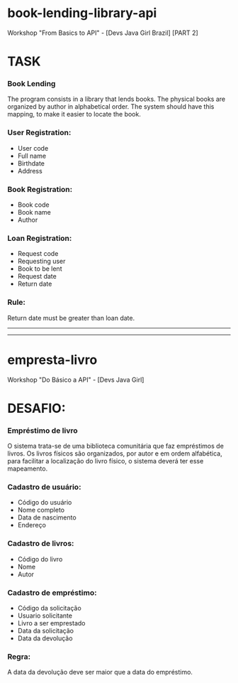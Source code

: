 # book-lending-library-api
Workshop "From Basics to API" - [Devs Java Girl Brazil] [PART 2]

# TASK 

### Book Lending
The program consists in a library that lends books. The physical books are organized by author in alphabetical order.
The system should have this mapping, to make it easier to locate the book.


### User Registration:
* User code
* Full name
* Birthdate
* Address


### Book Registration:
* Book code
* Book name 
* Author


### Loan Registration:
* Request code	
* Requesting user
* Book to be lent
* Request date
* Return date


### Rule:
Return date must be greater than loan date.

-------------------------------------------------------------------------------------------------------------------
-------------------------------------------------------------------------------------------------------------------


# empresta-livro
Workshop "Do Básico a API" - [Devs Java Girl]


# DESAFIO: 

### Empréstimo de livro
O sistema trata-se de uma biblioteca comunitária que faz empréstimos de livros. 
Os livros físicos são organizados, por autor e em ordem alfabética, para facilitar a localização do livro físico, 
o sistema deverá ter esse mapeamento.

 

### Cadastro de usuário: 	
* Código do usuário 	
* Nome completo	
* Data de nascimento	
* Endereço 


### Cadastro de livros: 	
* Código do livro	
* Nome	
* Autor


### Cadastro de empréstimo:	
* Código da solicitação	
* Usuario solicitante
* Livro a ser emprestado
* Data da solicitação
* Data da devolução 


### Regra: 	
A data da devolução deve ser maior que a data do empréstimo.

